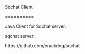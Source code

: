 Sqchat Client

==========

<p> Java Client for Sqchat server. </p>
<p> sqchat server: </p>
<p> https://github.com/crackdog/sqchat </p>
